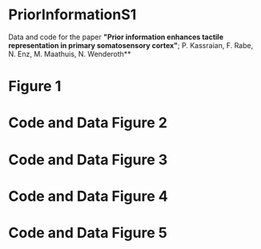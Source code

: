 # PriorInformationS1
Data and code for the paper **"Prior information enhances tactile representation in primary somatosensory cortex"**; 
P. Kassraian, F. Rabe, N. Enz, M. Maathuis, N. Wenderoth**

# Figure 1

# Code and Data Figure 2

# Code and Data Figure 3

# Code and Data Figure 4

# Code and Data Figure 5


